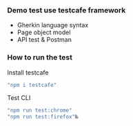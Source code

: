 
### Demo test use testcafe framework
* Gherkin language syntax
* Page object model
* API test & Postman

### How to run the test 
Install testcafe
```Javascript
"npm i testcafe"
```
Test CLI 
```Javascript
"npm run test:chrome"
"npm run test:firefox"‰
```
